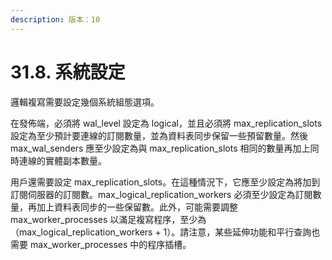 ```yaml
---
description: 版本：10
---
```


# 31.8. 系統設定

邏輯複寫需要設定幾個系統組態選項。

在發佈端，必須將 wal\_level 設定為 logical，並且必須將 max\_replication\_slots 設定為至少預計要連線的訂閱數量，並為資料表同步保留一些預留數量。然後 max\_wal\_senders 應至少設定為與 max\_replication\_slots 相同的數量再加上同時連線的實體副本數量。

用戶還需要設定 max\_replication\_slots。在這種情況下，它應至少設定為將加到訂閱伺服器的訂閱數。max\_logical\_replication\_workers 必須至少設定為訂閱數量，再加上資料表同步的一些保留數。此外，可能需要調整 max\_worker\_processes 以滿足複寫程序，至少為（max\_logical\_replication\_workers + 1）。請注意，某些延伸功能和平行查詢也需要 max\_worker\_processes 中的程序插槽。

